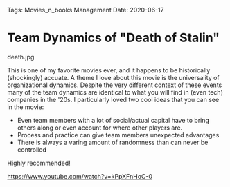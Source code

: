 Tags: Movies_n_books
      Management
Date: 2020-06-17
			
			
# Team Dynamics of "Death of Stalin"  

death.jpg

This is one of my favorite movies ever, and it happens to be historically (shockingly) accuate. A theme I love about this movie is the universality of organizational dynamics. Despite the very different context of these events many of the team dynamics are identical to what you will find in (even tech) companies in the '20s. I particularly loved two cool ideas that you can see in the movie: 

- Even team members with a lot of social/actual capital have to bring others along or even account for where other players are. 
- Process and practice can give team members unexpected advantages 
- There is always a varing amount of randomness than can never be controlled

Highly recommended!

https://www.youtube.com/watch?v=kPpXFnHoC-0



